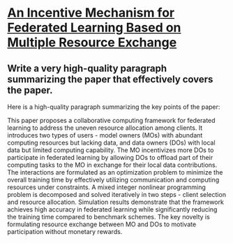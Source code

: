 # [An Incentive Mechanism for Federated Learning Based on Multiple Resource   Exchange](https://arxiv.org/abs/2312.08096)

## Write a very high-quality paragraph summarizing the paper that effectively covers the paper.

 Here is a high-quality paragraph summarizing the key points of the paper:

This paper proposes a collaborative computing framework for federated learning to address the uneven resource allocation among clients. It introduces two types of users - model owners (MOs) with abundant computing resources but lacking data, and data owners (DOs) with local data but limited computing capability. The MO incentivizes more DOs to participate in federated learning by allowing DOs to offload part of their computing tasks to the MO in exchange for their local data contributions. The interactions are formulated as an optimization problem to minimize the overall training time by effectively utilizing communication and computing resources under constraints. A mixed integer nonlinear programming problem is decomposed and solved iteratively in two steps - client selection and resource allocation. Simulation results demonstrate that the framework achieves high accuracy in federated learning while significantly reducing the training time compared to benchmark schemes. The key novelty is formulating resource exchange between MO and DOs to motivate participation without monetary rewards.
